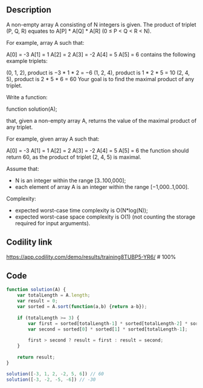 ## Description
A non-empty array A consisting of N integers is given. The product of triplet (P, Q, R) equates to A[P] * A[Q] * A[R] (0 ≤ P < Q < R < N).

For example, array A such that:

  A[0] = -3
  A[1] = 1
  A[2] = 2
  A[3] = -2
  A[4] = 5
  A[5] = 6
contains the following example triplets:

(0, 1, 2), product is −3 * 1 * 2 = −6
(1, 2, 4), product is 1 * 2 * 5 = 10
(2, 4, 5), product is 2 * 5 * 6 = 60
Your goal is to find the maximal product of any triplet.

Write a function:

function solution(A);

that, given a non-empty array A, returns the value of the maximal product of any triplet.

For example, given array A such that:

  A[0] = -3
  A[1] = 1
  A[2] = 2
  A[3] = -2
  A[4] = 5
  A[5] = 6
the function should return 60, as the product of triplet (2, 4, 5) is maximal.

Assume that:
- N is an integer within the range [3..100,000];
- each element of array A is an integer within the range [−1,000..1,000].

Complexity:
- expected worst-case time complexity is O(N*log(N));
- expected worst-case space complexity is O(1) (not counting the storage required for input arguments).

## Codility link
https://app.codility.com/demo/results/training8TUBP5-YR6/ # 100%

## Code
```javascript
function solution(A) {
    var totalLength = A.length;
    var result = 0;
    var sorted = A.sort(function(a,b) {return a-b});
    
    if (totalLength >= 3) {
        var first = sorted[totalLength-1] * sorted[totalLength-2] * sorted[totalLength-3];
        var second = sorted[0] * sorted[1] * sorted[totalLength-1];
                
        first > second ? result = first : result = second;
    }
    
    return result;
}

solution([-3, 1, 2, -2, 5, 6]) // 60
solution([-3, -2, -5, -6]) // -30
```
